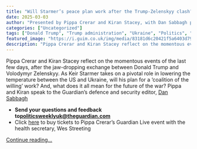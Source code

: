 ```yaml
---
title: "Will Starmer’s peace plan work after the Trump-Zelenskyy clash? – Politics Weekly Westminster"
date: 2025-03-03
author: "Presented by Pippa Crerar and Kiran Stacey, with Dan Sabbagh produced by Frankie Tobi, music by Axel Kacoutié; the executive producer is Zoe Hitch"
categories: ["Uncategorized"]
tags: ["Donald Trump", "Trump administration", "Ukraine", "Politics", "UK news", "World news", "Volodymyr Zelenskyy", "Foreign policy", "Keir Starmer"]
featured_image: "https://i.guim.co.uk/img/media/83181d6c20421f5a6403d79b53027ef02b902f93/0_0_8620_5172/master/8620.jpg?width=140&quality=85&auto=format&fit=max&s=4f6cbb792006176a9f0e9ef420c8d3b6"
description: "Pippa Crerar and Kiran Stacey reflect on the momentous events of the last few days, after the jaw-dropping exchange between Donald Trump and Volodymyr Zelenskyy..."
---
```


Pippa Crerar and Kiran Stacey reflect on the momentous events of the last few days, after the jaw-dropping exchange between Donald Trump and Volodymyr Zelenskyy. As Keir Starmer takes on a pivotal role in lowering the temperature between the US and Ukraine, will his plan for a ‘coalition of the willing’ work? And, what does it all mean for the future of the war? Pippa and Kiran speak to the Guardian’s defence and security editor, [Dan Sabbagh](https://www.theguardian.com/profile/dan-sabbagh)

  * **Send your questions and feedback to[politicsweeklyuk@theguardian.com](mailto:podcasts@theguardian.com)**
  * Click [here](https://theguardian.com/WesStreetingEvent) to buy tickets to Pippa Crerar’s Guardian Live event with the health secretary, Wes Streeting

[Continue reading...](https://www.theguardian.com/politics/audio/2025/mar/03/keir-starmer-peace-plan-donald-trump-volodymyr-zelenskyy-rift-ukraine)

